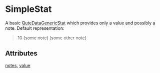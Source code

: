 # SimpleStat

A basic [QuteDataGenericStat](../QuteDataGenericStat.md) which provides only a value and possibly a note. Default representation: <blockquote> 10 (some note) (some other note) </blockquote>

## Attributes

[notes](#notes), [value](#value)
